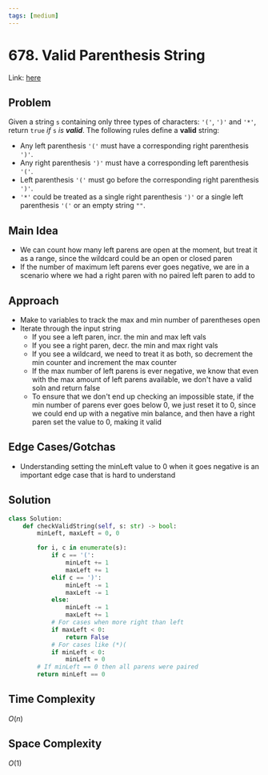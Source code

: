 ```yaml
---
tags: [medium]
---
```

# 678. Valid Parenthesis String
Link: [here](https://leetcode.com/problems/valid-parenthesis-string/description/)
## Problem
Given a string `s` containing only three types of characters: `'('`, `')'` and `'*'`, return `true` _if_ `s` _is **valid**_.
The following rules define a **valid** string:
- Any left parenthesis `'('` must have a corresponding right parenthesis `')'`.
- Any right parenthesis `')'` must have a corresponding left parenthesis `'('`.
- Left parenthesis `'('` must go before the corresponding right parenthesis `')'`.
- `'*'` could be treated as a single right parenthesis `')'` or a single left parenthesis `'('` or an empty string `""`.
## Main Idea
- We can count how many left parens are open at the moment, but treat it as a range, since the wildcard could be an open or closed paren
- If the number of maximum left parens ever goes negative, we are in a scenario where we had a right paren with no paired left paren to add to
## Approach
- Make to variables to track the max and min number of parentheses open
- Iterate through the input string 
	- If you see a left paren, incr. the min and max left vals
	- If you see a right paren, decr. the min and max right vals
	- If you see a wildcard, we need to treat it as both, so decrement the min counter and increment the max counter 
	- If the max number of left parens is ever negative, we know that even with the max amount of left parens available, we don't have a valid soln and return false
	- To ensure that we don't end up checking an impossible state, if the min number of parens ever goes below 0, we just reset it to 0, since we could end up with a negative min balance, and then have a right paren set the value to 0, making it valid
## Edge Cases/Gotchas 
- Understanding setting the minLeft value to 0 when it goes negative is an important edge case that is hard to understand 
## Solution
```python 
class Solution:
    def checkValidString(self, s: str) -> bool:
        minLeft, maxLeft = 0, 0

        for i, c in enumerate(s):
            if c == '(':
                minLeft += 1
                maxLeft += 1
            elif c == ')':
                minLeft -= 1
                maxLeft -= 1
            else:
                minLeft -= 1
                maxLeft += 1
            # For cases when more right than left
            if maxLeft < 0:
                return False
            # For cases like (*)(
            if minLeft < 0:
                minLeft = 0
        # If minLeft == 0 then all parens were paired 
        return minLeft == 0
```
## Time Complexity
$O(n)$
## Space Complexity
$O(1)$
